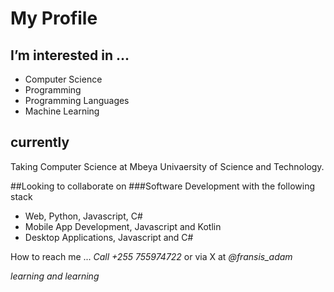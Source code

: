 # My Profile
## I’m interested in ...
- Computer Science
- Programming
- Programming Languages
- Machine Learning

## currently
Taking Computer Science at Mbeya Univaersity of Science and Technology.

##Looking to collaborate on
###Software Development with the following stack 
- Web, Python, Javascript, C#
- Mobile App Development, Javascript and Kotlin
- Desktop Applications, Javascript and C#

How to reach me ... _Call +255 755974722_ or via X at *@fransis_adam*

_learning and learning_

